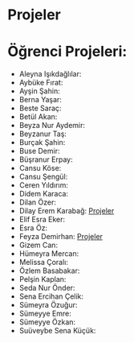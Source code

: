 # Projeler


# <a name="x"></a> Öğrenci Projeleri:



- Aleyna Işıkdağlılar:
- Aybüke Fırat:
- Ayşin Şahin:
- Berna Yaşar:
- Beste Saraç:
- Betül Akan: 
- Beyza Nur Aydemir: 
- Beyzanur Taş: 
- Burçak Şahin:
- Buse Demir: 
- Büşranur Erpay:
- Cansu Köse:
- Cansu Şengül:
- Ceren Yıldırım: 
- Didem Karaca:
- Dilan Özer:
- Dilay Erem Karabağ: [Projeler](https://github.com/dilayerem/Upschool-Progress/tree/main/Projects)
- Elif Esra Eker:
- Esra Öz: 
- Feyza Demirhan: [Projeler](https://github.com/feyzademirhan/UpSchool-Bootcamp-Progress/tree/main/Projeler)
- Gizem Can: 
- Hümeyra Mercan:
- Melissa Çoralı:
- Özlem Basabakar: 
- Pelşin Kaplan: 
- Seda Nur Önder:
- Sena Ercihan Çelik:
- Sümeyra Özuğur:
- Sümeyye Emre:
- Sümeyye Özkan:
- Suüveybe Sena Küçük:
